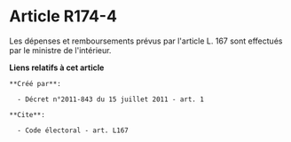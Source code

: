 # Article R174-4

Les dépenses et remboursements prévus par l'article L. 167 sont effectués par le ministre de l'intérieur.

**Liens relatifs à cet article**

	**Créé par**:

	  - Décret n°2011-843 du 15 juillet 2011 - art. 1

	**Cite**:

	  - Code électoral - art. L167
